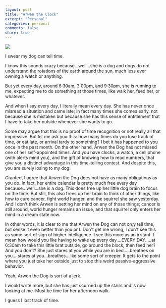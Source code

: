 ```yaml
---
layout: post
title: "Arwen the Clock"
excerpt: "Personal"
categories: personal
comments: false
share: true
---
```



![](https://www.oscarandhooch.com/wp-content/uploads/2019/01/can-dogs-tell-the-time.png)



I swear my dog can tell time.


I know this sounds crazy because...well...she is a dog and dogs do not understand the rotations of the earth around the sun, much less ever owning a watch or anything.

But yet every day, around 6:30am, 3:00pm, and 9:30pm, she is running to me, expecting me to do something at those times, like walk her, feed her, or whatever.


And when I say every day, I literally mean every day. She has never once misread a situation and came late; in fact many times she comes early, not because she is mistaken but because she has this sense of entitlement that I have to take her outside whenever she wants to go.


Some may argue that this is no proof of time recognition or not really all that impressive. But let me ask you this: how many times do you lose track of time, or eat late, or arrival tardy to something? I bet it has happened to you once in the past month. On the other hand, Arwen the Dog has not missed one of her self-appointed times. And you have clocks, a watch, a cell phone (with alerts mind you), and the gift of knowing how to read numbers, that give you a distinct advantage in this time-telling contest. And despite this, you are surely losing to my dog.


Granted, I agree that Arwen the Dog does not have as many obligations as you do. In fact, her entire calendar is pretty much free every day because...well...she is a dog. This does free up her little dog brain to focus on the time. But still, this also frees up her brain to think of other things, like how to cure cancer, fight world hunger, and the squirrel she saw yesterday. And I don't think Arwen is setting her mind on any of those things; cancer is still around, world hunger remains an issue, and that squirrel only enters her mind in a dream state now. 


In other words, it is clear to me that Arwen the Dog can not on;y tell time, but sense it even better than you or I. Don't get me wrong, I don't see this as some sort of sign of higher intelligence. I see this more as an irritant. I mean how would you like having to wake up every day....EVERY DAY.....at 6:30am to take this little brat outside, go around the block, then feed her? And you don't? She just stares at you while you are in bed.....breathes on you....stares at you...breathes...like some sort of creeper. It gets to the point where you just take her outside just to stop this weird passive-aggressive behavior.


Yeah, Arwen the Dog is sort of a jerk.


I would write more, but she has just scurried up the stairs and is now looking at me. Must be time for her afternoon walk.  


I guess I lost track of time.


